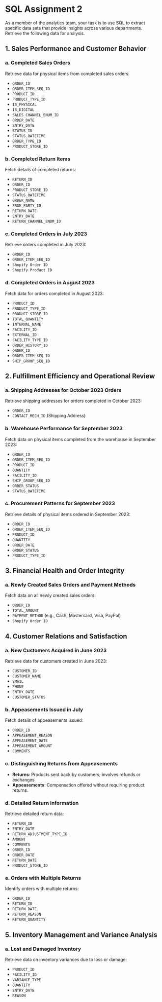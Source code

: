 # SQL Assignment 2

As a member of the analytics team, your task is to use SQL to extract specific data sets that provide insights across various departments. Retrieve the following data for analysis.

## 1. Sales Performance and Customer Behavior

### a. Completed Sales Orders

Retrieve data for physical items from completed sales orders:

- `ORDER_ID`
- `ORDER_ITEM_SEQ_ID`
- `PRODUCT_ID`
- `PRODUCT_TYPE_ID`
- `IS_PHYSICAL`
- `IS_DIGITAL`
- `SALES_CHANNEL_ENUM_ID`
- `ORDER_DATE`
- `ENTRY_DATE`
- `STATUS_ID`
- `STATUS_DATETIME`
- `ORDER_TYPE_ID`
- `PRODUCT_STORE_ID`

### b. Completed Return Items

Fetch details of completed returns:

- `RETURN_ID`
- `ORDER_ID`
- `PRODUCT_STORE_ID`
- `STATUS_DATETIME`
- `ORDER_NAME`
- `FROM_PARTY_ID`
- `RETURN_DATE`
- `ENTRY_DATE`
- `RETURN_CHANNEL_ENUM_ID`

### c. Completed Orders in July 2023

Retrieve orders completed in July 2023:

- `ORDER_ID`
- `ORDER_ITEM_SEQ_ID`
- `Shopify Order ID`
- `Shopify Product ID`

### d. Completed Orders in August 2023

Fetch data for orders completed in August 2023:

- `PRODUCT_ID`
- `PRODUCT_TYPE_ID`
- `PRODUCT_STORE_ID`
- `TOTAL_QUANTITY`
- `INTERNAL_NAME`
- `FACILITY_ID`
- `EXTERNAL_ID`
- `FACILITY_TYPE_ID`
- `ORDER_HISTORY_ID`
- `ORDER_ID`
- `ORDER_ITEM_SEQ_ID`
- `SHIP_GROUP_SEQ_ID`

## 2. Fulfillment Efficiency and Operational Review

### a. Shipping Addresses for October 2023 Orders

Retrieve shipping addresses for orders completed in October 2023:

- `ORDER_ID`
- `CONTACT_MECH_ID` (Shipping Address)

### b. Warehouse Performance for September 2023

Fetch data on physical items completed from the warehouse in September 2023:

- `ORDER_ID`
- `ORDER_ITEM_SEQ_ID`
- `PRODUCT_ID`
- `QUANTITY`
- `FACILITY_ID`
- `SHIP_GROUP_SEQ_ID`
- `ORDER_STATUS`
- `STATUS_DATETIME`

### c. Procurement Patterns for September 2023

Retrieve details of physical items ordered in September 2023:

- `ORDER_ID`
- `ORDER_ITEM_SEQ_ID`
- `PRODUCT_ID`
- `QUANTITY`
- `ORDER_DATE`
- `ORDER_STATUS`
- `PRODUCT_TYPE_ID`

## 3. Financial Health and Order Integrity

### a. Newly Created Sales Orders and Payment Methods

Fetch data on all newly created sales orders:

- `ORDER_ID`
- `TOTAL_AMOUNT`
- `PAYMENT_METHOD` (e.g., Cash, Mastercard, Visa, PayPal)
- `Shopify Order ID`

## 4. Customer Relations and Satisfaction

### a. New Customers Acquired in June 2023

Retrieve data for customers created in June 2023:

- `CUSTOMER_ID`
- `CUSTOMER_NAME`
- `EMAIL`
- `PHONE`
- `ENTRY_DATE`
- `CUSTOMER_STATUS`

### b. Appeasements Issued in July

Fetch details of appeasements issued:

- `ORDER_ID`
- `APPEASEMENT_REASON`
- `APPEASEMENT_DATE`
- `APPEASEMENT_AMOUNT`
- `COMMENTS`

### c. Distinguishing Returns from Appeasements

- **Returns**: Products sent back by customers; involves refunds or exchanges.
- **Appeasements**: Compensation offered without requiring product returns.

### d. Detailed Return Information

Retrieve detailed return data:

- `RETURN_ID`
- `ENTRY_DATE`
- `RETURN_ADJUSTMENT_TYPE_ID`
- `AMOUNT`
- `COMMENTS`
- `ORDER_ID`
- `ORDER_DATE`
- `RETURN_DATE`
- `PRODUCT_STORE_ID`

### e. Orders with Multiple Returns

Identify orders with multiple returns:

- `ORDER_ID`
- `RETURN_ID`
- `RETURN_DATE`
- `RETURN_REASON`
- `RETURN_QUANTITY`

## 5. Inventory Management and Variance Analysis

### a. Lost and Damaged Inventory

Retrieve data on inventory variances due to loss or damage:

- `PRODUCT_ID`
- `FACILITY_ID`
- `VARIANCE_TYPE`
- `QUANTITY`
- `ENTRY_DATE`
- `REASON`